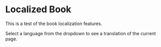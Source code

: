 # Localized Book

This is a test of the book localization features.

Select a language from the dropdown to see a translation of the current page.
